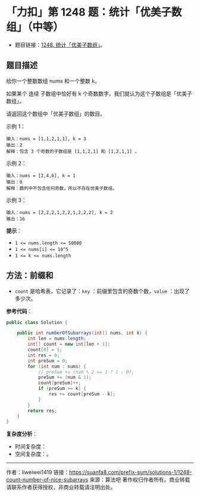 # 「力扣」第 1248 题：统计「优美子数组」（中等）

- 题目链接：[1248. 统计「优美子数组」](https://leetcode-cn.com/problems/count-number-of-nice-subarrays/)。

## 题目描述

给你一个整数数组 nums 和一个整数 k。

如果某个 连续 子数组中恰好有 k 个奇数数字，我们就认为这个子数组是「优美子数组」。

请返回这个数组中「优美子数组」的数目。

示例 1：

```
输入：nums = [1,1,2,1,1], k = 3
输出：2
解释：包含 3 个奇数的子数组是 [1,1,2,1] 和 [1,2,1,1] 。
```

示例 2：

```
输入：nums = [2,4,6], k = 1
输出：0
解释：数列中不包含任何奇数，所以不存在优美子数组。
```

示例 3：

```
输入：nums = [2,2,2,1,2,2,1,2,2,2], k = 2
输出：16
```

**提示**：

- `1 <= nums.length <= 50000`
- `1 <= nums[i] <= 10^5`
- `1 <= k <= nums.length`

## 方法：前缀和

+ `count` 是哈希表，它记录了：`key` ：前缀里包含的奇数个数，`value` ：出现了多少次。

**参考代码**：

```java
public class Solution {

    public int numberOfSubarrays(int[] nums, int k) {
        int len = nums.length;
        int[] count = new int[len + 1];
        count[0] = 1;
        int res = 0;
        int preSum = 0;
        for (int num : nums) {
            // preSum += (num % 2 == 1 ? 1 : 0);
            preSum += (num & 1);
            count[preSum]++;
            if (preSum >= k) {
                res += count[preSum - k];
            }
        }
        return res;
    }
}
```

**复杂度分析**：

- 时间复杂度：
- 空间复杂度：。




---

作者：liweiwei1419
链接：https://suanfa8.com/prefix-sum/solutions-1/1248-count-number-of-nice-subarrays
来源：算法吧
著作权归作者所有。商业转载请联系作者获得授权，非商业转载请注明出处。